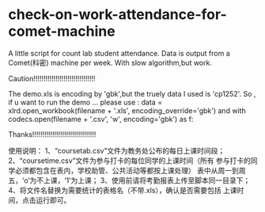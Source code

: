 # check-on-work-attendance-for-comet-machine
A little script for count lab student attendance. Data is output from a Comet(科密) machine per week. With slow algorithm,but work.

Caution!!!!!!!!!!!!!!!!!!!!!!!!!!!!!!!

The demo.xls is encoding by 'gbk',but the truely data I used is 'cp1252'. So , if u want to run the demo ... 
please use :
data = xlrd.open_workbook(filename + '.xls', encoding_override='gbk')
and
with codecs.open(filename + '.csv', 'w', encoding='gbk') as f:

Thanks!!!!!!!!!!!!!!!!!!!!!!!!!!!!!!!!

使用说明：
    1、“coursetab.csv”文件为教务处公布的每日上课时间段；
    2、“coursetime.csv”文件为参与打卡的每位同学的上课时间（所有
    参与打卡的同学必须都包含在表内，学校助管、公共活动等都按上课处理）
	表中从周一到周五，‘o’为不上课，‘1’为上课；
    3、使用前请将考勤报表上传至脚本同一目录下；
    4、将文件名替换为需要统计的表格名（不带.xls），确认是否需要包括
    上课时间，点击运行即可。
    
